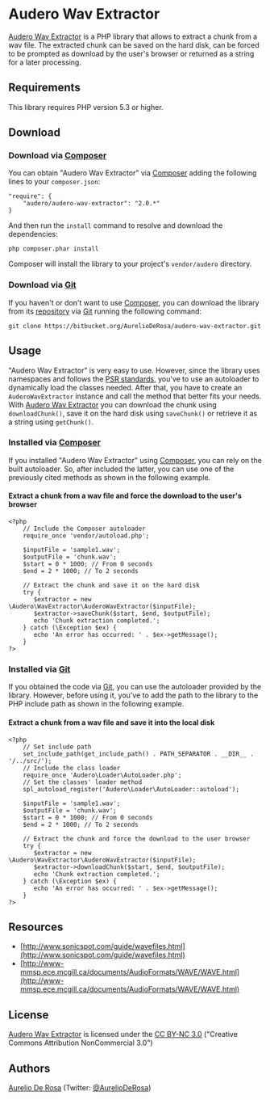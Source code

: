 # Audero Wav Extractor #
[Audero Wav Extractor](https://bitbucket.org/AurelioDeRosa/audero-wav-extractor) is a PHP library that allows to extract a chunk from a wav file. The extracted chunk can be saved on the hard disk, can be forced to be prompted as download by the user's browser or returned as a string for a later processing.

## Requirements ##
This library requires PHP version 5.3 or higher.

## Download ##
### Download via [Composer](http://getcomposer.org/) ###
You can obtain "Audero Wav Extractor" via [Composer](http://getcomposer.org/) adding the following lines to your `composer.json`:

    "require": {
        "audero/audero-wav-extractor": "2.0.*"
    }

And then run the `install` command to resolve and download the dependencies:

    php composer.phar install

Composer will install the library to your project's `vendor/audero` directory.

### Download via [Git](http://git-scm.com/) ###
If you haven't or don't want to use [Composer](http://getcomposer.org/), you can download the library from its [repository](https://bitbucket.org/AurelioDeRosa/audero-wav-extractor) via [Git](http://git-scm.com/) running the following command:

    git clone https://bitbucket.org/AurelioDeRosa/audero-wav-extractor.git

## Usage ##
"Audero Wav Extractor" is very easy to use. However, since the library uses namespaces and follows the [PSR standards](https://github.com/php-fig/fig-standards), you've to use an autoloader to dynamically load the classes needed. After that, you have to create an `AuderoWavExtractor` instance and call the method that better fits your needs. With [Audero Wav Extractor](https://bitbucket.org/AurelioDeRosa/audero-wav-extractor) you can download the chunk using `downloadChunk()`, save it on the hard disk using `saveChunk()` or retrieve it as a string using `getChunk()`.

### Installed via [Composer](http://getcomposer.org/) ###
If you installed "Audero Wav Extractor" using [Composer](http://getcomposer.org/), you can rely on the built autoloader. So, after included the latter, you can use one of the previously cited methods as shown in the following example.

#### Extract a chunk from a wav file and force the download to the user's browser ####
    <?php
        // Include the Composer autoloader
        require_once 'vendor/autoload.php';

        $inputFile = 'sample1.wav';
        $outputFile = 'chunk.wav';
        $start = 0 * 1000; // From 0 seconds
        $end = 2 * 1000; // To 2 seconds

        // Extract the chunk and save it on the hard disk
        try {
           $extractor = new \Audero\WavExtractor\AuderoWavExtractor($inputFile);
           $extractor->saveChunk($start, $end, $outputFile);
           echo 'Chunk extraction completed.';
        } catch (\Exception $ex) {
           echo 'An error has occurred: ' . $ex->getMessage();
        }
    ?>

### Installed via [Git](http://git-scm.com/) ###
If you obtained the code via [Git](http://git-scm.com/), you can use the autoloader provided by the library. However, before using it, you've to add the path to the library to the PHP include path as shown in the following example.

#### Extract a chunk from a wav file and save it into the local disk ####
    <?php
        // Set include path
        set_include_path(get_include_path() . PATH_SEPARATOR . __DIR__ . '/../src/');
        // Include the class loader
        require_once 'Audero\Loader\AutoLoader.php';
        // Set the classes' loader method
        spl_autoload_register('Audero\Loader\AutoLoader::autoload');

        $inputFile = 'sample1.wav';
        $outputFile = 'chunk.wav';
        $start = 0 * 1000; // From 0 seconds
        $end = 2 * 1000; // To 2 seconds

        // Extract the chunk and force the download to the user browser
        try {
           $extractor = new \Audero\WavExtractor\AuderoWavExtractor($inputFile);
           $extractor->downloadChunk($start, $end, $outputFile);
           echo 'Chunk extraction completed.';
        } catch (\Exception $ex) {
           echo 'An error has occurred: ' . $ex->getMessage();
        }
    ?>

## Resources ##
- [http://www.sonicspot.com/guide/wavefiles.html](http://www.sonicspot.com/guide/wavefiles.html)
- [http://www-mmsp.ece.mcgill.ca/documents/AudioFormats/WAVE/WAVE.html](http://www-mmsp.ece.mcgill.ca/documents/AudioFormats/WAVE/WAVE.html)

## License ##
[Audero Wav Extractor](https://bitbucket.org/AurelioDeRosa/audero-wav-extractor) is licensed under the [CC BY-NC 3.0](http://creativecommons.org/licenses/by-nc/3.0/) ("Creative Commons Attribution NonCommercial 3.0")

## Authors ##
[Aurelio De Rosa](http://www.audero.it) (Twitter: [@AurelioDeRosa](https://twitter.com/AurelioDeRosa))
